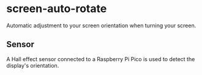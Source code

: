 # screen-auto-rotate
Automatic adjustment to your screen orientation when turning your screen.

## Sensor
A Hall effect sensor connected to a Raspberry Pi Pico is used to detect the display's orientation.
